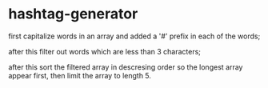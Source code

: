 # hashtag-generator

first capitalize words in an array and added a '#' prefix in each of the words;

after this filter out words which are less than 3 characters;

after this sort the filtered array in descresing order so the longest array appear first,
then limit the array to length 5.
